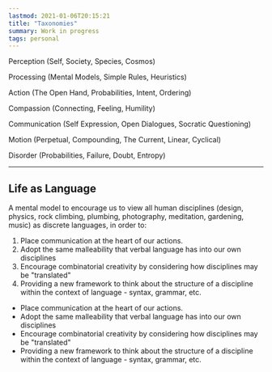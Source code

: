 ```yaml
---
lastmod: 2021-01-06T20:15:21
title: "Taxonomies"
summary: Work in progress
tags: personal
---
```


Perception (Self, Society, Species, Cosmos)

Processing (Mental Models, Simple Rules, Heuristics)

Action (The Open Hand, Probabilities, Intent, Ordering)

Compassion (Connecting, Feeling, Humility)

Communication (Self Expression, Open Dialogues, Socratic Questioning)

Motion (Perpetual, Compounding, The Current, Linear, Cyclical)

Disorder (Probabilities, Failure, Doubt, Entropy)

---

## Life as Language
A mental model to encourage us to view all human disciplines (design, physics, rock climbing, plumbing, photography, meditation, gardening, music) as discrete languages, in order to:

1.  Place communication at the heart of our actions.
2.  Adopt the same malleability that verbal language has into our own disciplines
3.  Encourage combinatorial creativity by considering how disciplines may be "translated"
4.  Providing a new framework to think about the structure of a discipline within the context of language - syntax, grammar, etc.


-  Place communication at the heart of our actions.
-  Adopt the same malleability that verbal language has into our own disciplines
-  Encourage combinatorial creativity by considering how disciplines may be "translated"
-  Providing a new framework to think about the structure of a discipline within the context of language - syntax, grammar, etc.

